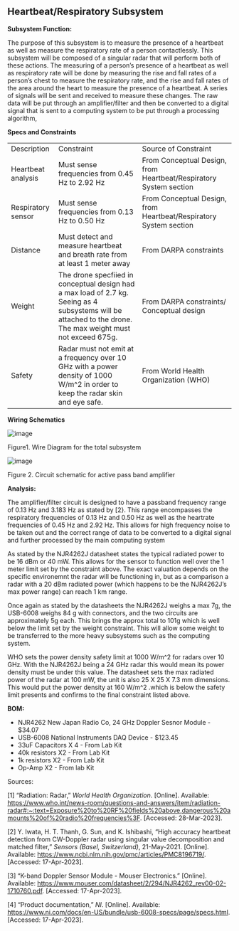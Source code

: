 ## Heartbeat/Respiratory Subsystem ##

**Subsystem Function:**

The purpose of this subsystem is to measure the presence of a heartbeat as well as measure the respiratory rate of a person contactlessly. This subsystem will be composed of a singular radar that will perform both of these actions. The measuring of a person’s presence of a heartbeat as well as respiratory rate will be done by measuring the rise and fall rates of a person’s chest to measure the respiratory rate, and the rise and fall rates of the area around the heart to measure the presence of a heartbeat. A series of signals will be sent and received to measure these changes. The raw data will be put through an amplifier/filter and then be converted to a digital signal that is sent to a computing system to be put through a processing algorithm,

**Specs and Constraints** 			


<table>
  <tr>
   <td>Description
   </td>
   <td>Constraint
   </td>
   <td>Source of Constraint
   </td>
  </tr>
  <tr>
   <td>Heartbeat analysis
   </td>
   <td>Must sense frequencies from 0.45 Hz to 2.92 Hz
   </td>
   <td>From Conceptual Design, from Heartbeat/Respiratory System section
   </td>
  </tr>
  <tr>
   <td>Respiratory sensor
   </td>
   <td>Must sense frequencies from 0.13 Hz to 0.50 Hz
   </td>
   <td>From Conceptual Design, from Heartbeat/Respiratory System section
   </td>
  </tr>
  <tr>
   <td>Distance
   </td>
   <td>Must detect and measure heartbeat and breath rate from at least 1 meter away
   </td>
   <td>From DARPA constraints
   </td>
  </tr>
  <tr>
   <td>Weight
   </td>
   <td>The drone specfiied in conceptual design had a max load of 2.7 kg. Seeing as 4 subsystems will be attached to the drone. The max weight must not exceed 675g.
   </td>
   <td>From DARPA constraints/ Conceptual design
   </td>
  </tr>
  <tr>
   <td>Safety
   </td>
   <td>Radar must not emit at a frequency over 10 GHz with a power density of 1000 W/m^2 in order to keep the radar skin and eye safe.
   </td>
   <td>From World Health Organization (WHO)
   </td>
  </tr>
</table>


**Wiring Schematics**



![image](https://user-images.githubusercontent.com/79685126/232392017-0a4a7bd3-628c-4b52-a798-83140ca588d0.png)




Figure1. Wire Diagram for the total subsystem



![image](https://user-images.githubusercontent.com/79685126/232392095-e65df046-e09a-4af8-b261-0b63a7cdc06c.png)





Figure 2. Circuit schematic for active pass band amplifier

**Analysis:**

The amplifier/filter circuit is designed to have a passband frequency range of 0.13 Hz and 3.183 Hz as stated by [2}. This range encompasses the respiratory frequencies of 0.13 Hz and 0.50 Hz as well as the heartrate frequencies of 0.45 Hz and 2.92 Hz. This allows for high frequency noise to be taken out and the correct range of data to be converted to a digital signal and further processed by the main computing system

As stated by the NJR4262J datasheet states the typical radiated power to be 16 dBm or 40 mW. This allows for the sensor to function well over the 1 meter limit set by the constraint above. The exact valuation depends on the specific environemnt the radar will be functioning in, but as a comparison a radar with a 20 dBm radiated power (which happens to be the NJR4262J’s max power range) can reach 1 km range. 

Once again as stated by the datasheets the NJR4262J weighs a max 7g, the USB-6008 weighs 84 g with connectors, and the two circuits are approximately 5g each. This brings the approx total to 101g which is well below the limit set by the weight constraint. This will allow some weight to be transferred to the more heavy subsystems such as the computing system.

WHO sets the power density safety limit at 1000 W/m^2 for radars over 10 GHz. With the  NJR4262J being a 24 GHz radar this would mean its power density must be under this value.  The datasheet sets the max radiated power of the radar at 100 mW, the unit is also 25 X 25 X 7.3 mm dimensions. This would put the power density at 160 W/m^2 .which is below the safety limit presents and confirms to the final constraint listed above.

  

**BOM:**



*  NJR4262 New Japan Radio Co, 24 GHz Doppler Sesnor Module - $34.07
* USB-6008 National Instruments DAQ Device - $123.45
* 33uF Capacitors X 4 - From Lab Kit
* 40k resistors X2 - From Lab Kit
* 1k resistors X2 - From Lab Kit
* Op-Amp X2 - From lab Kit

Sources: 

[1] “Radiation: Radar,” _World Health Organization_. [Online]. Available: https://www.who.int/news-room/questions-and-answers/item/radiation-radar#:~:text=Exposure%20to%20RF%20fields%20above,dangerous%20amounts%20of%20radio%20frequencies%3F. [Accessed: 28-Mar-2023]. 

[2] Y. Iwata, H. T. Thanh, G. Sun, and K. Ishibashi, “High accuracy heartbeat detection from CW-Doppler radar using singular value decomposition and matched filter,” _Sensors (Basel, Switzerland)_, 21-May-2021. [Online]. Available: https://www.ncbi.nlm.nih.gov/pmc/articles/PMC8196719/. [Accessed: 17-Apr-2023]. 

[3] “K-band Doppler Sensor Module - Mouser Electronics.” [Online]. Available: https://www.mouser.com/datasheet/2/294/NJR4262_rev00-02-1710760.pdf. [Accessed: 17-Apr-2023]. 

[4] “Product documentation,” _NI_. [Online]. Available: https://www.ni.com/docs/en-US/bundle/usb-6008-specs/page/specs.html. [Accessed: 17-Apr-2023]. 
